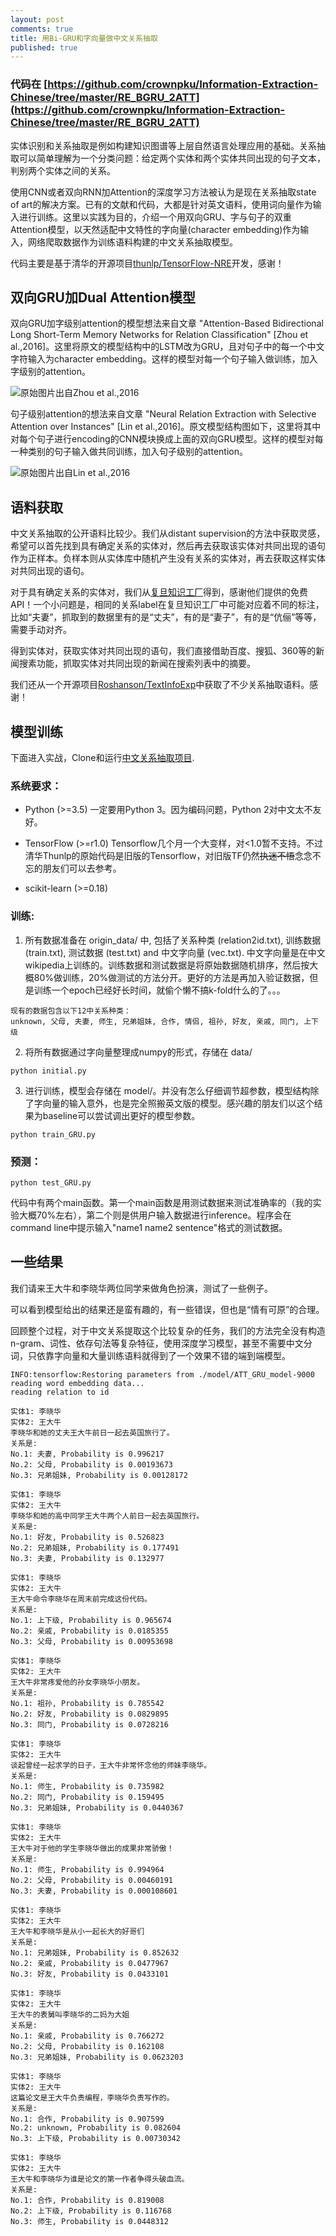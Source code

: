 ```yaml
---
layout: post
comments: true
title: 用Bi-GRU和字向量做中文关系抽取
published: true
---
```


### 代码在 [https://github.com/crownpku/Information-Extraction-Chinese/tree/master/RE_BGRU_2ATT](https://github.com/crownpku/Information-Extraction-Chinese/tree/master/RE_BGRU_2ATT)

实体识别和关系抽取是例如构建知识图谱等上层自然语言处理应用的基础。关系抽取可以简单理解为一个分类问题：给定两个实体和两个实体共同出现的句子文本，判别两个实体之间的关系。

使用CNN或者双向RNN加Attention的深度学习方法被认为是现在关系抽取state of art的解决方案。已有的文献和代码，大都是针对英文语料，使用词向量作为输入进行训练。这里以实践为目的，介绍一个用双向GRU、字与句子的双重Attention模型，以天然适配中文特性的字向量(character embedding)作为输入，网络爬取数据作为训练语料构建的中文关系抽取模型。

代码主要是基于清华的开源项目[thunlp/TensorFlow-NRE](https://github.com/thunlp/TensorFlow-NRE)开发，感谢！


## 双向GRU加Dual Attention模型

双向GRU加字级别attention的模型想法来自文章 "Attention-Based Bidirectional Long Short-Term Memory Networks for Relation Classification" [Zhou et al.,2016]。这里将原文的模型结构中的LSTM改为GRU，且对句子中的每一个中文字符输入为character embedding。这样的模型对每一个句子输入做训练，加入字级别的attention。

![原始图片出自Zhou et al.,2016](/images/201708/1.jpg)

句子级别attention的想法来自文章 "Neural Relation Extraction with Selective Attention over Instances" [Lin et al.,2016]。原文模型结构图如下，这里将其中对每个句子进行encoding的CNN模块换成上面的双向GRU模型。这样的模型对每一种类别的句子输入做共同训练，加入句子级别的attention。

![原始图片出自Lin et al.,2016](/images/201708/2.jpg)


## 语料获取

中文关系抽取的公开语料比较少。我们从distant supervision的方法中获取灵感，希望可以首先找到具有确定关系的实体对，然后再去获取该实体对共同出现的语句作为正样本。负样本则从实体库中随机产生没有关系的实体对，再去获取这样实体对共同出现的语句。

对于具有确定关系的实体对，我们从[复旦知识工厂](http://kw.fudan.edu.cn/)得到，感谢他们提供的免费API！一个小问题是，相同的关系label在复旦知识工厂中可能对应着不同的标注，比如“夫妻”，抓取到的数据里有的是“丈夫”，有的是“妻子”，有的是“伉俪”等等，需要手动对齐。

得到实体对，获取实体对共同出现的语句，我们直接借助百度、搜狐、360等的新闻搜素功能，抓取实体对共同出现的新闻在搜索列表中的摘要。

我们还从一个开源项目[Roshanson/TextInfoExp](https://github.com/Roshanson/TextInfoExp)中获取了不少关系抽取语料。感谢！


## 模型训练

下面进入实战，Clone和运行[中文关系抽取项目](https://github.com/crownpku/Information-Extraction-Chinese/tree/master/RE_BGRU_2ATT).

### 系统要求：

* Python (>=3.5)  一定要用Python 3。因为编码问题，Python 2对中文太不友好。

* TensorFlow (>=r1.0) Tensorflow几个月一个大变样，对<1.0暂不支持。不过清华Thunlp的原始代码是旧版的Tensorflow，对旧版TF仍然~~执迷不悟~~念念不忘的朋友们可以去参考。

* scikit-learn (>=0.18)

### 训练:

1. 所有数据准备在 origin_data/ 中, 包括了关系种类 (relation2id.txt), 训练数据 (train.txt), 测试数据 (test.txt) and 中文字向量 (vec.txt). 中文字向量是在中文wikipedia上训练的。训练数据和测试数据是将原始数据随机排序，然后按大概80%做训练，20%做测试的方法分开。更好的方法是再加入验证数据，但是训练一个epoch已经好长时间，就偷个懒不搞k-fold什么的了。。。

```
现有的数据包含以下12中关系种类：
unknown, 父母, 夫妻, 师生, 兄弟姐妹, 合作, 情侣, 祖孙, 好友, 亲戚, 同门, 上下级
```

2. 将所有数据通过字向量整理成numpy的形式，存储在 data/

```
python initial.py
```

3. 进行训练，模型会存储在 model/。并没有怎么仔细调节超参数，模型结构除了字向量的输入意外，也是完全照搬英文版的模型。感兴趣的朋友们以这个结果为baseline可以尝试调出更好的模型参数。

```
python train_GRU.py
```


### 预测：

```
python test_GRU.py
```

代码中有两个main函数。第一个main函数是用测试数据来测试准确率的（我的实验大概70%左右），第二个则是供用户输入数据进行inference。程序会在command line中提示输入"name1 name2 sentence"格式的测试数据。


## 一些结果

我们请来王大牛和李晓华两位同学来做角色扮演，测试了一些例子。

可以看到模型给出的结果还是蛮有趣的，有一些错误，但也是“情有可原”的合理。

回顾整个过程，对于中文关系提取这个比较复杂的任务，我们的方法完全没有构造n-gram、词性、依存句法等复杂特征，使用深度学习模型，甚至不需要中文分词，只依靠字向量和大量训练语料就得到了一个效果不错的端到端模型。

```
INFO:tensorflow:Restoring parameters from ./model/ATT_GRU_model-9000
reading word embedding data...
reading relation to id

实体1: 李晓华
实体2: 王大牛
李晓华和她的丈夫王大牛前日一起去英国旅行了。
关系是:
No.1: 夫妻, Probability is 0.996217
No.2: 父母, Probability is 0.00193673
No.3: 兄弟姐妹, Probability is 0.00128172

实体1: 李晓华
实体2: 王大牛
李晓华和她的高中同学王大牛两个人前日一起去英国旅行。
关系是:
No.1: 好友, Probability is 0.526823
No.2: 兄弟姐妹, Probability is 0.177491
No.3: 夫妻, Probability is 0.132977

实体1: 李晓华
实体2: 王大牛
王大牛命令李晓华在周末前完成这份代码。
关系是:
No.1: 上下级, Probability is 0.965674
No.2: 亲戚, Probability is 0.0185355
No.3: 父母, Probability is 0.00953698

实体1: 李晓华
实体2: 王大牛
王大牛非常疼爱他的孙女李晓华小朋友。
关系是:
No.1: 祖孙, Probability is 0.785542
No.2: 好友, Probability is 0.0829895
No.3: 同门, Probability is 0.0728216

实体1: 李晓华
实体2: 王大牛
谈起曾经一起求学的日子，王大牛非常怀念他的师妹李晓华。
关系是:
No.1: 师生, Probability is 0.735982
No.2: 同门, Probability is 0.159495
No.3: 兄弟姐妹, Probability is 0.0440367

实体1: 李晓华
实体2: 王大牛
王大牛对于他的学生李晓华做出的成果非常骄傲！
关系是:
No.1: 师生, Probability is 0.994964
No.2: 父母, Probability is 0.00460191
No.3: 夫妻, Probability is 0.000108601

实体1: 李晓华
实体2: 王大牛
王大牛和李晓华是从小一起长大的好哥们
关系是:
No.1: 兄弟姐妹, Probability is 0.852632
No.2: 亲戚, Probability is 0.0477967
No.3: 好友, Probability is 0.0433101

实体1: 李晓华
实体2: 王大牛
王大牛的表舅叫李晓华的二妈为大姐
关系是:
No.1: 亲戚, Probability is 0.766272
No.2: 父母, Probability is 0.162108
No.3: 兄弟姐妹, Probability is 0.0623203

实体1: 李晓华
实体2: 王大牛
这篇论文是王大牛负责编程，李晓华负责写作的。
关系是:
No.1: 合作, Probability is 0.907599
No.2: unknown, Probability is 0.082604
No.3: 上下级, Probability is 0.00730342

实体1: 李晓华
实体2: 王大牛
王大牛和李晓华为谁是论文的第一作者争得头破血流。
关系是:
No.1: 合作, Probability is 0.819008
No.2: 上下级, Probability is 0.116768
No.3: 师生, Probability is 0.0448312
```

